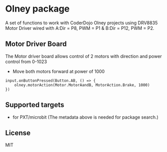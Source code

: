 # Olney package

A set of functions to work with CoderDojo Olney projects using DRV8835 Motor Driver wired with A:Dir = P8, PWM = P1 & B:Dir = P12, PWM = P2.

## Motor Driver Board

The Motor driver board allows control of 2 motors with direction and power control from 0-1023

* Move both motors forward at power of 1000
```blocks
input.onButtonPressed(Button.AB, () => {
    olney.motorAction(Motor.MotorAandB, MotorAction.Brake, 1000)
})
```

## Supported targets

* for PXT/microbit
(The metadata above is needed for package search.)

## License

MIT
